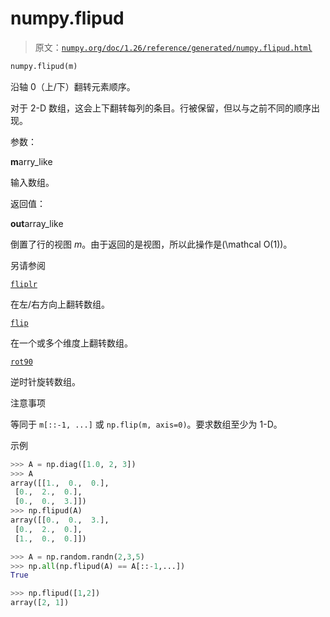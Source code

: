 # numpy.flipud

> 原文：[`numpy.org/doc/1.26/reference/generated/numpy.flipud.html`](https://numpy.org/doc/1.26/reference/generated/numpy.flipud.html)

```py
numpy.flipud(m)
```

沿轴 0（上/下）翻转元素顺序。

对于 2-D 数组，这会上下翻转每列的条目。行被保留，但以与之前不同的顺序出现。

参数：

**m**arry_like

输入数组。

返回值：

**out**array_like

倒置了行的视图 *m*。由于返回的是视图，所以此操作是\(\mathcal O(1)\)。

另请参阅

[`fliplr`](https://numpy.org/doc/1.26/reference/generated/numpy.fliplr.html#numpy.fliplr "numpy.fliplr")

在左/右方向上翻转数组。

[`flip`](https://numpy.org/doc/1.26/reference/generated/numpy.flip.html#numpy.flip "numpy.flip")

在一个或多个维度上翻转数组。

[`rot90`](https://numpy.org/doc/1.26/reference/generated/numpy.rot90.html#numpy.rot90 "numpy.rot90")

逆时针旋转数组。

注意事项

等同于 `m[::-1, ...]` 或 `np.flip(m, axis=0)`。要求数组至少为 1-D。

示例

```py
>>> A = np.diag([1.0, 2, 3])
>>> A
array([[1.,  0.,  0.],
 [0.,  2.,  0.],
 [0.,  0.,  3.]])
>>> np.flipud(A)
array([[0.,  0.,  3.],
 [0.,  2.,  0.],
 [1.,  0.,  0.]]) 
```

```py
>>> A = np.random.randn(2,3,5)
>>> np.all(np.flipud(A) == A[::-1,...])
True 
```

```py
>>> np.flipud([1,2])
array([2, 1]) 
```
